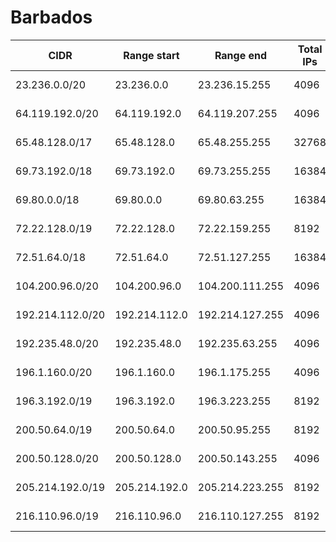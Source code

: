 # Barbados

CIDR               | Range start     | Range end       | Total IPs  | Assign date | Owner
------------------ | --------------- | --------------- | ---------- | ----------- | -----
23.236.0.0/20      | 23.236.0.0      | 23.236.15.255   | 4096       | 2013-10-17  | 
64.119.192.0/20    | 64.119.192.0    | 64.119.207.255  | 4096       | 2008-01-14  | 
65.48.128.0/17     | 65.48.128.0     | 65.48.255.255   | 32768      | 2007-10-02  | 
69.73.192.0/18     | 69.73.192.0     | 69.73.255.255   | 16384      | 2005-05-10  | 
69.80.0.0/18       | 69.80.0.0       | 69.80.63.255    | 16384      | 2010-03-23  | 
72.22.128.0/19     | 72.22.128.0     | 72.22.159.255   | 8192       | 2005-01-19  | 
72.51.64.0/18      | 72.51.64.0      | 72.51.127.255   | 16384      | 2006-08-10  | 
104.200.96.0/20    | 104.200.96.0    | 104.200.111.255 | 4096       | 2014-10-02  | 
192.214.112.0/20   | 192.214.112.0   | 192.214.127.255 | 4096       | 2012-10-01  | 
192.235.48.0/20    | 192.235.48.0    | 192.235.63.255  | 4096       | 2013-02-26  | 
196.1.160.0/20     | 196.1.160.0     | 196.1.175.255   | 4096       | 1996-11-01  | 
196.3.192.0/19     | 196.3.192.0     | 196.3.223.255   | 8192       | 1995-07-19  | 
200.50.64.0/19     | 200.50.64.0     | 200.50.95.255   | 8192       | 1999-04-15  | 
200.50.128.0/20    | 200.50.128.0    | 200.50.143.255  | 4096       | 1999-11-29  | 
205.214.192.0/19   | 205.214.192.0   | 205.214.223.255 | 8192       | 1995-04-24  | 
216.110.96.0/19    | 216.110.96.0    | 216.110.127.255 | 8192       | 2002-12-19  | 
